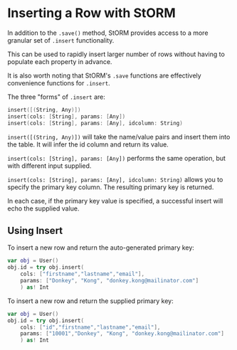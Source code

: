 # Inserting a Row with StORM

In addition to the `.save()` method, StORM provides access to a more granular set of `.insert` functionality.

This can be used to rapidly insert larger number of rows without having to populate each property in advance.

It is also worth noting that StORM's `.save` functions are effectively convenience functions for `.insert`.

The three "forms" of `.insert` are:

``` swift
insert([(String, Any)])
insert(cols: [String], params: [Any])
insert(cols: [String], params: [Any], idcolumn: String)
```

`insert([(String, Any)])` will take the name/value pairs and insert them into the table. It will infer the id column and return its value.

`insert(cols: [String], params: [Any])` performs the same operation, but with different input supplied.

`insert(cols: [String], params: [Any], idcolumn: String)` allows you to specify the primary key column. The resulting primary key is returned.

In each case, if the primary key value is specified, a successful insert will echo the supplied value.

## Using Insert

To insert a new row and return the auto-generated primary key:

``` swift
var obj = User()
obj.id = try obj.insert(
	cols: ["firstname","lastname","email"], 
	params: ["Donkey", "Kong", "donkey.kong@mailinator.com"]
	) as! Int
```

To insert a new row and return the supplied primary key:

``` swift
var obj = User()
obj.id = try obj.insert(
	cols: ["id","firstname","lastname","email"], 
	params: ["10001","Donkey", "Kong", "donkey.kong@mailinator.com"]
	) as! Int
```